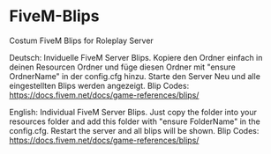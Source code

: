 # FiveM-Blips
Costum FiveM Blips for Roleplay Server

Deutsch: Inviduelle FiveM Server Blips. Kopiere den Ordner einfach in deinen Resourcen Ordner und füge diesen Ordner mit "ensure OrdnerName" in der config.cfg hinzu. Starte den Server Neu und alle eingestellten Blips werden angezeigt. Blip Codes: https://docs.fivem.net/docs/game-references/blips/

English: Individual FiveM Server Blips. Just copy the folder into your resources folder and add this folder with "ensure FolderName" in the config.cfg. Restart the server and all blips will be shown. Blip Codes: https://docs.fivem.net/docs/game-references/blips/
